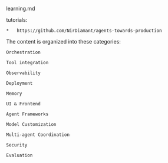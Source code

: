 
learning.md

tutorials: 

    *   https://github.com/NirDiamant/agents-towards-production

The content is organized into these categories:

    Orchestration

    Tool integration

    Observability

    Deployment

    Memory

    UI & Frontend

    Agent Frameworks

    Model Customization

    Multi-agent Coordination

    Security

    Evaluation
